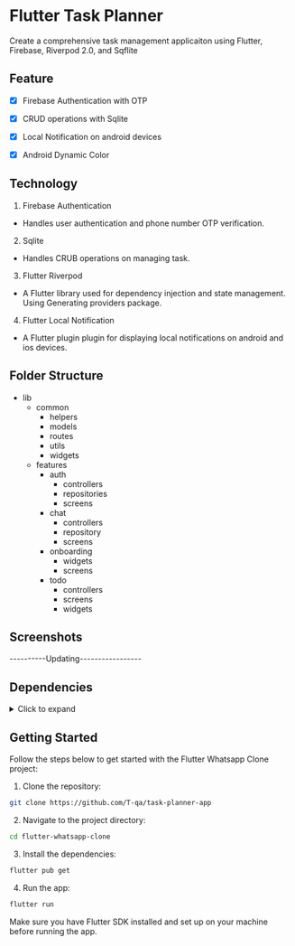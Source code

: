 # Flutter Task Planner

Create a comprehensive task management applicaiton using Flutter, Firebase, Riverpod 2.0, and Sqflite

## Feature

- [X] Firebase Authentication with OTP
- [X] CRUD operations with Sqlite
- [X] Local Notification on android devices
- [X] Android Dynamic Color 


## Technology
1. Firebase Authentication<br />
- Handles user authentication and phone number OTP verification.
2. Sqlite<br />
- Handles CRUB operations on managing task.
3. Flutter Riverpod<br />
- A Flutter library used for dependency injection and state management. Using Generating providers package.
4. Flutter Local Notification<br />
- A Flutter plugin plugin for displaying local notifications on android and ios devices.

## Folder Structure
- lib
  - common
    - helpers
    - models
    - routes
    - utils
    - widgets
  - features
    - auth
      - controllers
      - repositories
      - screens
    - chat
      - controllers
      - repository
      - screens
    - onboarding
      - widgets
      - screens
    - todo
      - controllers
      - screens
      - widgets

## Screenshots
----------Updating-----------------
## Dependencies
<details>
     <summary> Click to expand </summary>
     
* [flutter_screenutil](https://pub.dev/packages/flutter_screenutil)
* [hooks_riverpod](https://pub.dev/packages/hooks_riverpod)
* [google_fonts](https://pub.dev/packages/google_fonts)
* [flutter_vector_icons](https://pub.dev/packages/flutter_vector_icons)
* [smooth_page_indicator](https://pub.dev/packages/smooth_page_indicator)
* [country_picker](https://pub.dev/packages/country_picker)
* [pinput](https://pub.dev/packages/pinput)
* [riverpod_annotation](https://pub.dev/packages/riverpod_annotation)
* [firebase_auth](https://pub.dev/packages/firebase_auth)
* [sqflite](https://pub.dev/packages/sqflite)
* [dynamic_color](https://pub.dev/packages/dynamic_color)
* [firebase_core](https://pub.dev/packages/firebase_core)
* [rxdart](https://pub.dev/packages/rxdart)
* [flutter_local_notifications](https://pub.dev/packages/flutter_local_notifications)
* [timezone](https://pub.dev/packages/timezone)
* [flutter_datetime_picker_plus](https://pub.dev/packages/flutter_datetime_picker_plus)

</details>

## Getting Started
Follow the steps below to get started with the Flutter Whatsapp Clone project:

1. Clone the repository:
```bash
git clone https://github.com/T-qa/task-planner-app
```
2. Navigate to the project directory:
```bash
cd flutter-whatsapp-clone
```
3. Install the dependencies:
```bash
flutter pub get
```
4. Run the app:
```bash
flutter run
```
Make sure you have Flutter SDK installed and set up on your machine before running the app.







